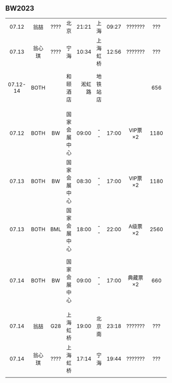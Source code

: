 ## BW2023

|        |      |        |            |       |        |       |         |      |      |
| :----: | :--: | :----: | :--------: | ----: |  :--:  | :---- | :-----: | :--: | :--: |
| 07.12  | 翁喆 |  ????  |    北京    | 21:21 |  上海  | 09:27 | ??????? |  ??? |      |
| 07.13  |翁心琪|  ????  |    宁海    | 10:34 |上海虹桥| 12:56 | ??????? |  ??? |      |
|07.12-14| BOTH |        |  和颐酒店  | 淞虹路|地铁站店|       |         |  656 | 地铁30分钟 |
|        |      |        |            |       |        |       |         |      |      |
| 07.12  | BOTH |   BW   |国家会展中心| 09:00 |   --   | 17:00 | VIP票×2 | 1180 | 地铁30分钟 |
| 07.13  | BOTH |   BW   |国家会展中心| 08:30 |   --   | 17:00 | VIP票×2 | 1180 | 地铁30分钟 |
| 07.13  | BOTH |   BML  |国家会展中心| 18:00 |   --   | 22:00 | A级票×2 | 2560 |      |
| 07.14  | BOTH |   BW   |国家会展中心| 09:00 |   --   | 17:00 | 典藏票×2|  660 | 走到虹桥30分钟 |
|        |      |        |            |       |        |       |         |      |      |
| 07.14  | 翁喆 |  G28   |  上海虹桥  | 19:00 | 北京南 | 23:18 | ??????? |  ??? |      |
| 07.14  |翁心琪|  ????  |  上海虹桥  | 17:14 |  宁海  | 19:44 | ??????? |  ??? |      |
|        |      |        |            |       |        |       |         |      |      |

